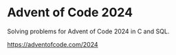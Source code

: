# Advent of Code 2024

Solving problems for Advent of Code 2024 in C and SQL.

https://adventofcode.com/2024


